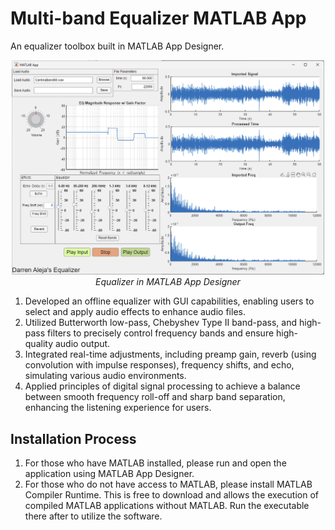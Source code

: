 # Multi-band Equalizer MATLAB App
An equalizer toolbox built in MATLAB App Designer.

<p align="center">
  <img src="images/app_image.png" alt="App Image" width="500">
  <br>
  <em>Equalizer in MATLAB App Designer</em>
</p>

1. Developed an offline equalizer with GUI capabilities, enabling users to select and apply audio effects to enhance audio files.
2. Utilized Butterworth low-pass, Chebyshev Type II band-pass, and high-pass filters to precisely control frequency bands and ensure high-quality audio output.
3. Integrated real-time adjustments, including preamp gain, reverb (using convolution with impulse responses), frequency shifts, and echo, simulating various audio environments.
4. Applied principles of digital signal processing to achieve a balance between smooth frequency roll-off and sharp band separation, enhancing the listening experience for users.

## Installation Process
1. For those who have MATLAB installed, please run and open the application using MATLAB App Designer.
2. For those who do not have access to MATLAB, please install MATLAB Compiler Runtime. This is free to download and allows the execution of compiled MATLAB applications without MATLAB. Run the executable there after to utilize the software.





